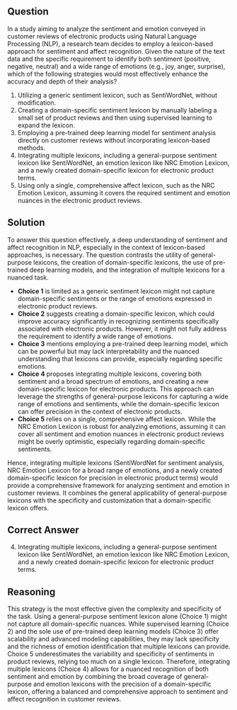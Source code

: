 ## Question
In a study aiming to analyze the sentiment and emotion conveyed in customer reviews of electronic products using Natural Language Processing (NLP), a research team decides to employ a lexicon-based approach for sentiment and affect recognition. Given the nature of the text data and the specific requirement to identify both sentiment (positive, negative, neutral) and a wide range of emotions (e.g., joy, anger, surprise), which of the following strategies would most effectively enhance the accuracy and depth of their analysis?

1. Utilizing a generic sentiment lexicon, such as SentiWordNet, without modification.
2. Creating a domain-specific sentiment lexicon by manually labeling a small set of product reviews and then using supervised learning to expand the lexicon.
3. Employing a pre-trained deep learning model for sentiment analysis directly on customer reviews without incorporating lexicon-based methods.
4. Integrating multiple lexicons, including a general-purpose sentiment lexicon like SentiWordNet, an emotion lexicon like NRC Emotion Lexicon, and a newly created domain-specific lexicon for electronic product terms.
5. Using only a single, comprehensive affect lexicon, such as the NRC Emotion Lexicon, assuming it covers the required sentiment and emotion nuances in the electronic product reviews.

## Solution
To answer this question effectively, a deep understanding of sentiment and affect recognition in NLP, especially in the context of lexicon-based approaches, is necessary. The question contrasts the utility of general-purpose lexicons, the creation of domain-specific lexicons, the use of pre-trained deep learning models, and the integration of multiple lexicons for a nuanced task.

- **Choice 1** is limited as a generic sentiment lexicon might not capture domain-specific sentiments or the range of emotions expressed in electronic product reviews.
- **Choice 2** suggests creating a domain-specific lexicon, which could improve accuracy significantly in recognizing sentiments specifically associated with electronic products. However, it might not fully address the requirement to identify a wide range of emotions.
- **Choice 3** mentions employing a pre-trained deep learning model, which can be powerful but may lack interpretability and the nuanced understanding that lexicons can provide, especially regarding specific emotions.
- **Choice 4** proposes integrating multiple lexicons, covering both sentiment and a broad spectrum of emotions, and creating a new domain-specific lexicon for electronic products. This approach can leverage the strengths of general-purpose lexicons for capturing a wide range of emotions and sentiments, while the domain-specific lexicon can offer precision in the context of electronic products.
- **Choice 5** relies on a single, comprehensive affect lexicon. While the NRC Emotion Lexicon is robust for analyzing emotions, assuming it can cover all sentiment and emotion nuances in electronic product reviews might be overly optimistic, especially regarding domain-specific sentiments.

Hence, integrating multiple lexicons (SentiWordNet for sentiment analysis, NRC Emotion Lexicon for a broad range of emotions, and a newly created domain-specific lexicon for precision in electronic product terms) would provide a comprehensive framework for analyzing sentiment and emotion in customer reviews. It combines the general applicability of general-purpose lexicons with the specificity and customization that a domain-specific lexicon offers.

## Correct Answer
4. Integrating multiple lexicons, including a general-purpose sentiment lexicon like SentiWordNet, an emotion lexicon like NRC Emotion Lexicon, and a newly created domain-specific lexicon for electronic product terms.

## Reasoning
This strategy is the most effective given the complexity and specificity of the task. Using a general-purpose sentiment lexicon alone (Choice 1) might not capture all domain-specific nuances. While supervised learning (Choice 2) and the sole use of pre-trained deep learning models (Choice 3) offer scalability and advanced modeling capabilities, they may lack specificity and the richness of emotion identification that multiple lexicons can provide. Choice 5 underestimates the variability and specificity of sentiments in product reviews, relying too much on a single lexicon. Therefore, integrating multiple lexicons (Choice 4) allows for a nuanced recognition of both sentiment and emotion by combining the broad coverage of general-purpose and emotion lexicons with the precision of a domain-specific lexicon, offering a balanced and comprehensive approach to sentiment and affect recognition in customer reviews.